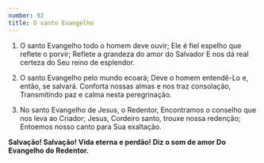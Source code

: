 ```yaml
---
number: 92
title: O santo Evangelho
---
```


1. O santo Evangelho todo o homem deve ouvir;
  Ele é fiel espelho que reflete o porvir;
  Reflete a grandeza do amor do Salvador
  E nos dá real certeza do Seu reino de esplendor.

2. O santo Evangelho pelo mundo ecoará;
  Deve o homem entendê-Lo e, então, se salvará.
  Conforta nossas almas e nos traz consolação,
  Transmitindo paz e calma nesta peregrinação.

3. No santo Evangelho de Jesus, o Redentor,
  Encontramos o conselho que nos leva ao Criador;
  Jesus, Cordeiro santo, trouxe nossa redenção;
  Entoemos nosso canto para Sua exaltação.

  __Salvação! Salvação!
  Vida eterna e perdão!
  Diz o som de amor
  Do Evangelho do Redentor.__
